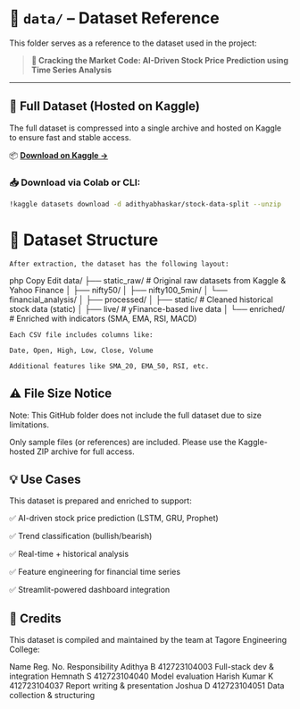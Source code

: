 # 📁 `data/` – Dataset Reference

This folder serves as a reference to the dataset used in the project:

> **🎯 Cracking the Market Code: AI-Driven Stock Price Prediction using Time Series Analysis**

---

## 🔗 Full Dataset (Hosted on Kaggle)

The full dataset is compressed into a single archive and hosted on Kaggle to ensure fast and stable access.

📦 **[Download on Kaggle →](https://www.kaggle.com/datasets/adithyabhaskar2511/stock-market-analysis)**

### 📥 Download via Colab or CLI:

```bash
!kaggle datasets download -d adithyabhaskar/stock-data-split --unzip
```
# 📂 Dataset Structure
```After extraction, the dataset has the following layout:```

php
Copy
Edit
data/
├── static_raw/                  # Original raw datasets from Kaggle & Yahoo Finance
│   ├── nifty50/
│   ├── nifty100_5min/
│   └── financial_analysis/
│
├── processed/
│   ├── static/                  # Cleaned historical stock data (static)
│   ├── live/                    # yFinance-based live data
│   └── enriched/                # Enriched with indicators (SMA, EMA, RSI, MACD)
```
Each CSV file includes columns like:

Date, Open, High, Low, Close, Volume

Additional features like SMA_20, EMA_50, RSI, etc.
```
## ⚠️ File Size Notice
Note: This GitHub folder does not include the full dataset due to size limitations.

Only sample files (or references) are included.
Please use the Kaggle-hosted ZIP archive for full access.

## 💡 Use Cases
This dataset is prepared and enriched to support:

✅ AI-driven stock price prediction (LSTM, GRU, Prophet)

✅ Trend classification (bullish/bearish)

✅ Real-time + historical analysis

✅ Feature engineering for financial time series

✅ Streamlit-powered dashboard integration

## 👥 Credits
This dataset is compiled and maintained by the team at Tagore Engineering College:

Name	Reg. No.	Responsibility
Adithya B	412723104003	Full-stack dev & integration
Hemnath S	412723104040	Model evaluation
Harish Kumar K	412723104037	Report writing & presentation
Joshua D	412723104051	Data collection & structuring
